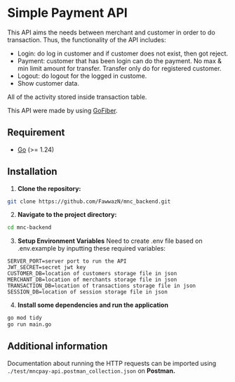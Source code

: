 # Simple Payment API
This API aims the needs between merchant and customer in order to do transaction. Thus, the functionality of the API includes:

-	Login: do log in customer and if customer does not exist, then got reject. 
-	Payment: customer that has been login can do the payment. No max & min limit amount for transfer. Transfer only do for registered customer. 
-	Logout: do logout for the logged in custome.
-   Show customer data.

All of the activity stored inside transaction table. 

This API were made by using [GoFiber](https://gofiber.io/).

## Requirement
- [Go](https://go.dev/) (>= 1.24)

## Installation
1. **Clone the repository:**
```sh
git clone https://github.com/FawwazN/mnc_backend.git
```
2. **Navigate to the project directory:**
```sh
cd mnc-backend
```
3. **Setup Environment Variables**
Need to create .env file based on .env.example by inputting these required variables:
```
SERVER_PORT=server port to run the API
JWT_SECRET=secret jwt key
CUSTOMER_DB=location of customers storage file in json
MERCHANT_DB=location of merchants storage file in json
TRANSACTION_DB=location of transactions storage file in json
SESSION_DB=location of session storage file in json
```
4. **Install some dependencies and run the application**
```sh
go mod tidy
go run main.go
```

## Additional information

Documentation about running the HTTP requests can be imported using `./test/mncpay-api.postman_collection.json` on **Postman.**